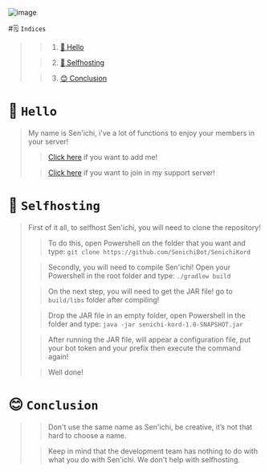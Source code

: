 ![image](https://cdn.discordapp.com/emojis/820733081966608415.png?v=1)

#🗒️ `Indices`
>
>> 1. [👋 Hello](https://github.com/SenichiBot/SenichiKord/tree/readme#-hello)
> 
>> 2. [🚀 Selfhosting](https://github.com/SenichiBot/SenichiKord/tree/readme#-selfhosting)
>
>> 3. [😊 Conclusion](https://github.com/SenichiBot/SenichiKord/tree/readme#-conclusion)
# 👋 `Hello`
> My name is Sen'ichi, i've a lot of functions to enjoy your members in your server!
>> [Click here](https://discord.com/api/oauth2/authorize?client_id=758128536908988436&permissions=37080128&scope=bot) if you want to add me!
>
>> [Click here](https://discord.gg/Akw8UAd) if you want to join in my support server!
# 🚀 `Selfhosting`
> First of it all, to selfhost Sen'ichi, you will need to clone the repository!
>
>> To do this, open Powershell on the folder that you want and type: `git clone https://github.com/SenichiBot/SenichiKord`
>
>> Secondly, you will need to compile Sen'ichi! Open your Powershell in the root folder and type: `./gradlew build`
> 
>> On the next step, you will need to get the JAR file! go to `build/libs` folder after compiling!
> 
>> Drop the JAR file in an empty folder, open Powershell in the folder and type: `java -jar senichi-kord-1.0-SNAPSHOT.jar`
> 
>> After running the JAR file, will appear a configuration file, put your bot token and your prefix then execute the command again!
> 
>> Well done!
# 😊 `Conclusion`
>> Don't use the same name as Sen'ichi, be creative, it’s not that hard to choose a name.
>
>>Keep in mind that the development team has nothing to do with what you do with Sen'ichi. We don't help with selfhosting.